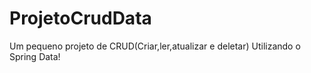 # ProjetoCrudData
Um pequeno projeto de CRUD(Criar,ler,atualizar e deletar) Utilizando o Spring Data!
